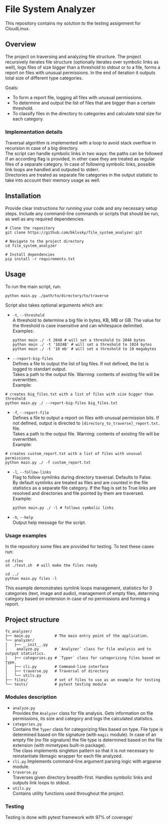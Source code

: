 # File System Analyzer

This repository contains my solution to the testing assignment for CloudLinux.

## Overview

The project on traversing and analyzing file structure. The project recursively iterates file structure (optionally iterates over symbolic links as well), logs files of size bigger than a threshold to stdout or to a file, forms a report on files with unusual permissions. In the end of iteration it outputs total size of different type categories.  

Goals:  
- To form a report file, logging all files with unusual permissions.  
- To determine and output the list of files that are bigger than a certain threshold.  
- To classify files in the directory to categories and calculate total size for each category.  

### Implementation details
Traversal algorithm is implemented with a loop to avoid stack overflow in recursion in case of a big directory.  
The script can handle symbolic links in two ways: the paths can be followed if an according flag is provided, in other case they are treated as regular files of a separate category. In case of following symbolic links, possible link loops are handled and outputed to stderr.  
Directories are treated as separate file categories in the output statistic to take into account their memory usage as well.


## Installation

Provide clear instructions for running your code and any necessary setup steps. Include any command-line commands or scripts that should be run, as well as any required dependencies.  
```
# Clone the repository
git clone https://github.com/bklvsky/file_system_analyzer.git

# Navigate to the project directory
cd file_system_analyzer

# Install dependencies
pip install -r requirements.txt
```

## Usage

To run the main script, run:

```
python main.py ./path/to/directory/to/traverse
```

Script also takes optional arguments which are:  

- `-t`, `--threshold`  
  A threshold to determine a big file in bytes, KB, MB or GB. The value for the threshold is case insensitive and can whitespace delimited.  
  Examples:  
  ```
  python main ./ -t 2048 # will set a threshold to 2048 bytes
  python main ./ -t '1024B' # will set a threshold to 1024 bytes
  python main ./ -t '10 mb' # will set a threshold to 10 megabytes
  ```
-  `--report-big-files`  
  Defines a file to output the list of big files. If not defined, the list is logged to standart output.  
  Takes a path to the output file. Warning: contents of existing file will be overwritten.  
  Example:  
  ```
  # creates big_files.txt with a list of files with size bigger than threshold
  python main.py ./ --report-big-files big_files.txt
  ```
-  `-f`, `--report-file`  
  Defines a file to output a report on files with unusual permission bits. If not defined, output is directed to `[directory_to_traverse]_report.txt.` file.  
  Takes a path to the output file. Warning: contents of existing file will be overwritten.  
  Example:
  ```
  # creates custom_report.txt with a list of files with unusual permissions
  python main.py ./ -f custom_report.txt
  ```
- `-l`, `--follow-links`  
  Flag to follow symlinks during directory traversal. Defaults to False.  
  By default symlinks are treated as files and are counted in the file statistics as a separate file category. If the flag is set to True links are resolved and directories and file pointed by them are traversed.  
  Example:
  ```
  python main.py ./ -l # follows symbolic links
  ```
- `-h`, `--help`  
  Output help message for the script.

### Usage examples

In the repository some files are provided for testing.
To test these cases run:
```
cd files
sh ./test.sh  # will make the files ready

cd ../
python main.py files -l
```
This example demonstrates symlink loops management, statistics for 3 categories (text, image and audio), management of empty files, determing category based on extension in case of no permissions and forming a report.


## Project structure

```
fs_analyzer/
├── main.py           # The main entry point of the application.
└── analyzer/
│   ├── __init__.py
│    analyze.py       # `Analyzer` class for file analysis and to output statistics.
│   ├── categories.py # `Typer` class for categorizing files based on type.
│   ├── cli.py        # Command-line interface
│   ├── traverse.py   # Traversal of directory
│   └── utils.py
├── files/            # set of files to use as an example for testing
└── tests/            # pytest testing module
```

### Modules description

- `analyze.py`  
  Provides the `Analyzer` class for file analysis. Gets information on file permissions, its size and category and logs the calculated statistics.
- `categories.py`  
  Contains the `Typer` class for categorizing files based on type. File type is determined based on file signature (with `magic` module). In case of an empty file (no file signature) the file type is determined based on the file extension (with mimetypes built-in package).  
  The class implements singleton pattern so that it is not necessary to reinstantiate libmagic wrapper for each file analyzed.  
- `cli.py`
  Implements command-line argument parsing logic with argparse module.  
- `traverse.py`  
  Traverses given directory breadth-first. Handles symbolic links and outputs link loops to stdout.  
- `utils.py`  
  Contains utility functions used throughout the project.  

### Testing
Testing is done with pytest framework with 97% of coverage/

